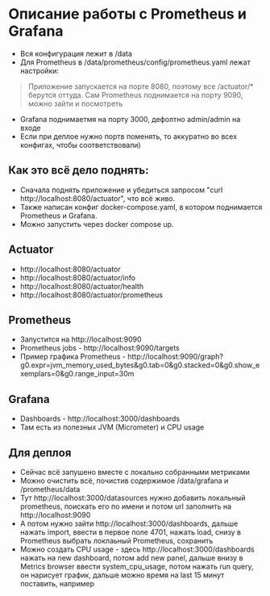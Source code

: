 # Описание работы с Prometheus и Grafana
- Вся конфигурация лежит в /data
- Для Prometheus в /data/prometheus/config/prometheus.yaml лежат настройки:
> Приложение запускается на порте 8080, поэтому все /actuator/* берутся оттуда.
> Сам Prometheus поднимается на порту 9090, можно зайти и посмотреть
- Grafana поднимаетмя на порту 3000, дефолтно admin/admin на входе
- Если при деплое нужно портв поменять, то аккуратно во всех конфигах, чтобы соответствовали)

## Как это всё дело поднять:
- Сначала поднять приложение и убедиться запросом "curl http://localhost:8080/actuator", что всё живо.
- Также написан конфиг docker-compose.yaml, в котором поднимается Prometheus и Grafana.
- Можно запустить через docker compose up.

## Actuator
- http://localhost:8080/actuator
- http://localhost:8080/actuator/info
- http://localhost:8080/actuator/health
- http://localhost:8080/actuator/prometheus

## Prometheus 
- Запустится на http://localhost:9090 
- Prometheus jobs - http://localhost:9090/targets
- Пример графика Prometheus - http://localhost:9090/graph?g0.expr=jvm_memory_used_bytes&g0.tab=0&g0.stacked=0&g0.show_exemplars=0&g0.range_input=30m

## Grafana
- Dashboards - http://localhost:3000/dashboards
- Там есть из полезных JVM (Micrometer) и CPU usage

## Для деплоя
- Сейчас всё запушено вместе с локально собранными метриками
- Можно очистить всё, почистив содержимое /data/grafana и /prometheus/data
- Тут http://localhost:3000/datasources нужно добавить локальный prometheus, поискать его по имени и потом url заполнить на http://localhost:9090
- А потом нужно зайти http://localhost:3000/dashboards, дальше нажать import, ввести в первое поле 4701,
нажать load, снизу в Prometheus выбрать локлаьный Prometheus, сохранить
- Можно создать CPU usage - здесь http://localhost:3000/dashboards нажать на new dashboard, потом add new panel,
дальше внизу в Metrics browser ввести system_cpu_usage, потом нажать run query, он нарисует график, дальше можно время на last 15 минут поставить, например